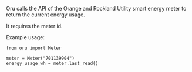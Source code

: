 Oru calls the API of the Orange and Rockland Utility smart energy meter to return the current energy usage.

It requires the meter id.

Example usage:

```
from oru import Meter

meter = Meter("701139904")
energy_usage_wh = meter.last_read()
```

